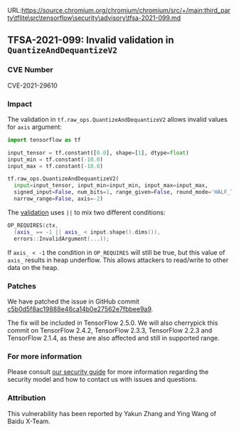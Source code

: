 URL:https://source.chromium.org/chromium/chromium/src/+/main:third_party\tflite\src\tensorflow\security\advisory\tfsa-2021-099.md
## TFSA-2021-099: Invalid validation in `QuantizeAndDequantizeV2`

### CVE Number
CVE-2021-29610

### Impact
The validation in `tf.raw_ops.QuantizeAndDequantizeV2` allows invalid values for
`axis` argument:

```python
import tensorflow as tf

input_tensor = tf.constant([0.0], shape=[1], dtype=float)
input_min = tf.constant(-10.0)
input_max = tf.constant(-10.0)

tf.raw_ops.QuantizeAndDequantizeV2(
  input=input_tensor, input_min=input_min, input_max=input_max,
  signed_input=False, num_bits=1, range_given=False, round_mode='HALF_TO_EVEN',
  narrow_range=False, axis=-2)
```

The
[validation](https://github.com/tensorflow/tensorflow/blob/eccb7ec454e6617738554a255d77f08e60ee0808/tensorflow/core/kernels/quantize_and_dequantize_op.cc#L74-L77)
uses `||` to mix two different conditions:

```cc
OP_REQUIRES(ctx,
  (axis_ == -1 || axis_ < input.shape().dims()),
  errors::InvalidArgument(...));
```

If `axis_ < -1` the condition in `OP_REQUIRES` will still be true, but this
value of `axis_` results in heap underflow. This allows attackers to read/write
to other data on the heap.

### Patches
We have patched the issue in GitHub commit
[c5b0d5f8ac19888e46ca14b0e27562e7fbbee9a9](https://github.com/tensorflow/tensorflow/commit/c5b0d5f8ac19888e46ca14b0e27562e7fbbee9a9).

The fix will be included in TensorFlow 2.5.0. We will also cherrypick this
commit on TensorFlow 2.4.2, TensorFlow 2.3.3, TensorFlow 2.2.3 and TensorFlow
2.1.4, as these are also affected and still in supported range.

### For more information
Please consult [our security
guide](https://github.com/tensorflow/tensorflow/blob/master/SECURITY.md) for
more information regarding the security model and how to contact us with issues
and questions.

### Attribution
This vulnerability has been reported by Yakun Zhang and Ying Wang of Baidu
X-Team.
